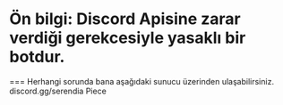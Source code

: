 # Ön bilgi: Discord Apisine zarar verdiği gerekcesiyle yasaklı bir botdur.
===
Herhangi sorunda bana aşağıdaki sunucu üzerinden ulaşabilirsiniz.
discord.gg/serendia
Piece
